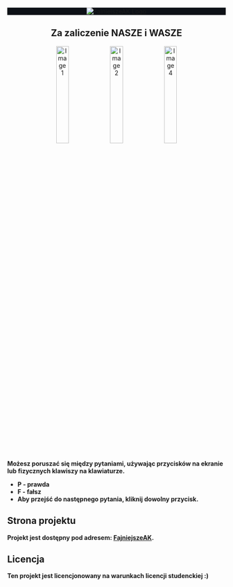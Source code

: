 <p align="center" width="100%" style="background-color: #0d1117;">
    <a href="https://miskox.github.io/FajniejszeAK"><img src="https://miskox.github.io/FajniejszeAK/static/media/logo.9e8d1c28bb76d9879fcb.png" alt="FajniejszeAK Logo" /></a>
</p>
<h2 align="center">Za zaliczenie NASZE i WASZE</h2>

<div align="center" width="100%">
    <img src="https://miskox.github.io/FajniejszeAK/static/media/1.2809f593d107e21df978.png" alt="Image 1" style="object-fit: contain; width: 24%; margin-bottom: 1%;" />
    <img src="https://miskox.github.io/FajniejszeAK/static/media/2.4beaa395649456b5bac9.png" alt="Image 2" style="object-fit: contain; width: 24%; margin-bottom: 1%;" />
    <img src="https://miskox.github.io/FajniejszeAK/static/media/4.6594b7437998966337d2.png" alt="Image 4" style="object-fit: contain; width: 24%; margin-bottom: 1%;" />
</div>

<strong>Możesz poruszać się między pytaniami, używając przycisków na ekranie lub fizycznych klawiszy na klawiaturze.</strong>

<ul>
    <li><strong>P - prawda</strong></li>
    <li><strong>F - fałsz</strong></li>
    <li><strong>Aby przejść do następnego pytania, kliknij dowolny przycisk.</strong></li>
</ul>

<h2>Strona projektu</h2>
<strong>Projekt jest dostępny pod adresem: <a href="https://miskox.github.io/FajniejszeAK/">FajniejszeAK</a>.</strong>

<h2>Licencja</h2>
<strong>Ten projekt jest licencjonowany na warunkach licencji studenckiej :)</strong>
